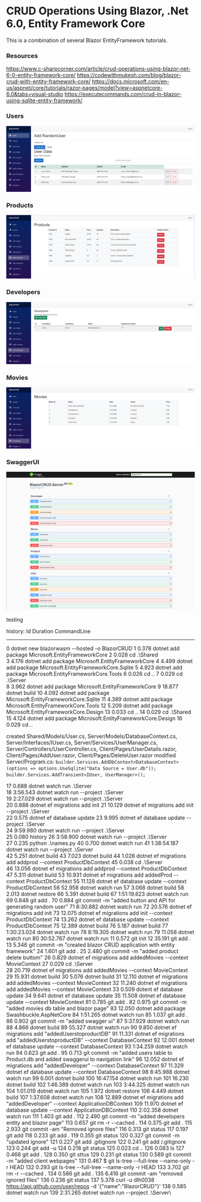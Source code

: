 # CRUD Operations Using Blazor, .Net 6.0, Entity Framework Core
This is a combination of several Blazor EntityFramework tutorials.
### Resources
https://www.c-sharpcorner.com/article/crud-operations-using-blazor-net-6-0-entity-framework-core/
https://codewithmukesh.com/blog/blazor-crud-with-entity-framework-core/
https://docs.microsoft.com/en-us/aspnet/core/tutorials/razor-pages/model?view=aspnetcore-6.0&tabs=visual-studio
https://executecommands.com/crud-in-blazor-using-sqlite-entity-framework/

### Users
![screenshot](/Screenshots/CaptureUsers.PNG)

### Products
![screenshot](/Screenshots/CaptureProducts.PNG)
### Developers
![screenshot](/Screenshots/CaptureDevelopers.PNG)
### Movies
![screenshot](/Screenshots/CaptureMovies.PNG)
### SwaggerUI
![screenshot](/Screenshots/CaptureSwagger.PNG)

testing

history:
  Id     Duration CommandLine
  --     -------- -----------
   0              dotnet new blazorwasm --hosted -o BlazorCRUD
   1        0.378 dotnet add package Microsoft.EntityFrameworkCore
   2        0.028 cd .\Shared\
   3        4.176 dotnet add package Microsoft.EntityFrameworkCore
   4        4.499 dotnet add package Microsoft.EntityFrameworkCore.Sqlite
   5        4.923 dotnet add package Microsoft.EntityFrameworkCore.Tools
   6        0.026 cd ..
   7        0.029 cd .\Server\
   8        3.962 dotnet add package Microsoft.EntityFrameworkCore
   9       18.877 dotnet build
  10        4.092 dotnet add package Microsoft.EntityFrameworkCore.Sqlite
  11        4.389 dotnet add package Microsoft.EntityFrameworkCore.Tools
  12        5.209 dotnet add package Microsoft.EntityFrameworkCore.Design
  13        0.033 cd ..
  14        0.029 cd .\Shared\
  15        4.124 dotnet add package Microsoft.EntityFrameworkCore.Design
  16        0.029 cd ..
  
  created Shared/Models/User.cs, Server/Models/DatabaseContext.cs, Server/Interfaces/IUser.cs, Server/Services/UserManager.cs,
          Server/Controllers/UserController.cs, Client/Pages/UserDetails.razor, Client/Pages/AddUser.razor, Client/Pages/DeleteUser.razor
modified Server/Program.cs:
`builder.Services.AddDbContext<DatabaseContext>
    (options =>
    options.UseSqlite("Data Source = User.db"));
builder.Services.AddTransient<IUser, UserManager>();`

  17        0.688 dotnet watch run .\Server\
  18     3:56.543 dotnet watch run --project .\Server\
  19     2:27.029 dotnet watch run --project .\Server\
  20        0.888 dotnet ef migrations add init
  21       10.129 dotnet ef migrations add init --project .\Server\
  22        0.575 dotnet ef database update
  23        9.995 dotnet ef database update --project .\Server\
  24     9:59.980 dotnet watch run --project .\Server\
    25        0.080 history
  26     3:58.900 dotnet watch run --project .\Server\
  27        0.235 python .\names.py
  40        0.700 dotnet watch run
  41  1:38:54.187 dotnet watch run --project .\Server\
  42        5.251 dotnet build
  43        7.023 dotnet build
  44        1.028 dotnet ef migrations add addprod --context ProductDbContext
  45        0.038 cd .\Server\
  46       13.056 dotnet ef migrations add addprod --context ProductDbContext
  47        5.311 dotnet build
  53       10.931 dotnet ef migrations add addedProd --context ProductDbContext
  55       11.128 dotnet ef database update --context ProductDbContext
  56       52.958 dotnet watch run
  57        3.068 dotnet build
  58        2.013 dotnet restore
  66        5.391 dotnet build
  67  1:51:19.623 dotnet watch run
  69        0.848 git add .
  70        0.884 git commit -m "added button and API for generating random user"
  71     8:30.882 dotnet watch run
  72       20.576 dotnet ef migrations add init
  73       12.075 dotnet ef migrations add init --context ProductDbContext
  74       13.262 dotnet ef database update --context ProductDbContext
  75       12.389 dotnet build
  76        5.187 dotnet build
  77  1:30:23.024 dotnet watch run
  78     8:19.305 dotnet watch run
  79       11.058 dotnet watch run
  80    30:52.767 dotnet watch run
  11        0.572 git init
  12       35.191 git add .
  13        5.346 git commit -m "created blazor CRUD application with entity framework"
  24        1.601 git add .
  25        2.480 git commit -m "added product delete buttom"
  26        0.829 dotnet ef migrations add addedMovies --context MovieContext
  27        0.029 cd .\Server\
  28       20.719 dotnet ef migrations add addedMovies --context MovieContext
  29       15.931 dotnet build
  30        5.076 dotnet build
  31       12.110 dotnet ef migrations add addedMovies --context MovieContext
  32       11.240 dotnet ef migrations add addedMovies --context MovieContext
  33        0.509 dotent ef database update
  34        9.641 dotnet ef database update
  35       11.508 dotnet ef database update --context MovieContext
  81        0.785 git add .
  82        0.975 git commit -m "added movies db table and blazor page"
  83       12.050 dotnet add package Swashbuckle.AspNetCore
  84     1:51.265 dotnet watch run
  85        1.037 git add .
  86        0.802 git commit -m "added swagger ui"
  87     5:37.929 dotnet watch run
  88        4.866 dotnet build
  89       55.327 dotnet watch run
  90        9.850 dotnet ef migrations add "addedUserstoproductDB"
  91       11.331 dotnet ef migrations add "addedUserstoproductDB" --context DatabaseContext
  92       12.001 dotnet ef database update --context DatabaseContext
  93     1:34.259 dotnet watch run
  94        0.623 git add .
  95        0.713 git commit -m "added users table to Product.db and added swaggerui to navigation link"
  96       12.052 dotnet ef migrations add "addedDeveloper" --context DatabaseContext
  97       11.329 dotnet ef database update --context DatabaseContext
  98     8:45.988 dotnet watch run
  99        6.001 dotnet build
 100    16:47.154 dotnet watch run
 101       16.230 dotnet build
 102     1:46.389 dotnet watch run
 103     3:44.325 dotnet watch run
 104     1:01.019 dotnet watch run
 105        1.972 dotnet restore
 106        4.449 dotnet build
 107     1:37.608 dotnet watch run
 108       12.889 dotnet ef migrations add "addedDeveloper" --context ApplicationDBContext
 109       11.970 dotnet ef database update --context ApplicationDBContext
 110     2:02.358 dotnet watch run
 111        1.403 git add .
 112        2.490 git commit -m "added developers entity and blazor page"
 113        0.657 git rm -r --cached .
 114        0.375 git add .
 115        2.933 git commit -am "Removed ignore files"
 116        0.313 git status
 117        0.197 git add
 118        0.233 git add .
 119        0.355 git status
 120        0.327 git commit -m "updated ignore"
 121        0.227 git add .gitignore
 122        0.241 git add /.gitignore
 123        0.244 git add -u
 124        0.218 git status
 125        0.023 cd ..
 126        0.083 ls
 127        0.468 git add .
 128        0.350 git sttus
 129        0.231 git status
 130        0.589 git commit -m "added client webpages"
 131        0.467 $ git ls-tree --full-tree --name-only -r HEAD
 132        0.293 git ls-tree --full-tree --name-only -r HEAD
 133        3.702 git rm -r --cached .
 134        0.586 git add .
 135        6.416 git commit -am "removed ignored files"
 136        0.236 git status
 137        5.378 curl -u dlh0038 https://api.github.com/user/repos -d '{"name":"BlazorCRUD"}'
 138        0.585 dotnet watch run
 139     2:31.265 dotnet watch run --project .\Server\